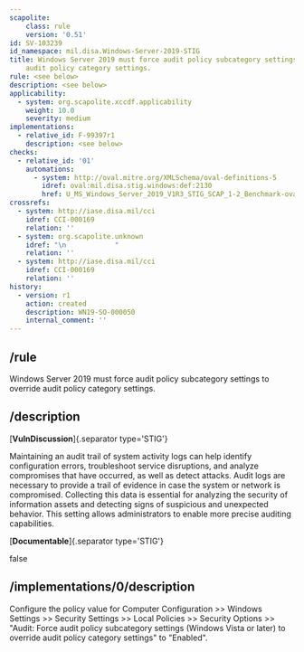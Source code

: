 ```yaml
---
scapolite:
    class: rule
    version: '0.51'
id: SV-103239
id_namespace: mil.disa.Windows-Server-2019-STIG
title: Windows Server 2019 must force audit policy subcategory settings to override
    audit policy category settings.
rule: <see below>
description: <see below>
applicability:
  - system: org.scapolite.xccdf.applicability
    weight: 10.0
    severity: medium
implementations:
  - relative_id: F-99397r1
    description: <see below>
checks:
  - relative_id: '01'
    automations:
      - system: http://oval.mitre.org/XMLSchema/oval-definitions-5
        idref: oval:mil.disa.stig.windows:def:2130
        href: U_MS_Windows_Server_2019_V1R3_STIG_SCAP_1-2_Benchmark-oval.xml
crossrefs:
  - system: http://iase.disa.mil/cci
    idref: CCI-000169
    relation: ''
  - system: org.scapolite.unknown
    idref: "\n            "
    relation: ''
  - system: http://iase.disa.mil/cci
    idref: CCI-000169
    relation: ''
history:
  - version: r1
    action: created
    description: WN19-SO-000050
    internal_comment: ''
---
```



## /rule

Windows Server 2019 must force audit policy subcategory settings to override audit policy category settings.

## /description

[**VulnDiscussion**]{.separator type='STIG'}

Maintaining an audit trail of system activity logs can help identify configuration errors, troubleshoot service disruptions, and analyze compromises that have occurred, as well as detect attacks. Audit logs are necessary to provide a trail of evidence in case the system or network is compromised. Collecting this data is essential for analyzing the security of information assets and detecting signs of suspicious and unexpected behavior. 
This setting allows administrators to enable more precise auditing capabilities.

[**Documentable**]{.separator type='STIG'}

false

## /implementations/0/description

Configure the policy value for Computer Configuration >> Windows Settings >> Security Settings >> Local Policies >> Security Options >> "Audit: Force audit policy subcategory settings (Windows Vista or later) to override audit policy category settings" to "Enabled".

